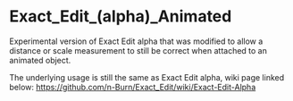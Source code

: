 # Exact_Edit_(alpha)_Animated
Experimental version of Exact Edit alpha that was modified to allow a distance or scale measurement to still be correct when attached to an animated object.

The underlying usage is still the same as Exact Edit alpha, wiki page linked below:
https://github.com/n-Burn/Exact_Edit/wiki/Exact-Edit-Alpha
